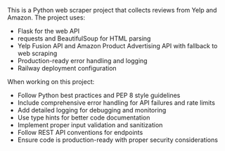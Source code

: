 <!-- Use this file to provide workspace-specific custom instructions to Copilot. For more details, visit https://code.visualstudio.com/docs/copilot/copilot-customization#_use-a-githubcopilotinstructionsmd-file -->

This is a Python web scraper project that collects reviews from Yelp and Amazon. The project uses:

- Flask for the web API
- requests and BeautifulSoup for HTML parsing
- Yelp Fusion API and Amazon Product Advertising API with fallback to web scraping
- Production-ready error handling and logging
- Railway deployment configuration

When working on this project:
- Follow Python best practices and PEP 8 style guidelines
- Include comprehensive error handling for API failures and rate limits
- Add detailed logging for debugging and monitoring
- Use type hints for better code documentation
- Implement proper input validation and sanitization
- Follow REST API conventions for endpoints
- Ensure code is production-ready with proper security considerations
